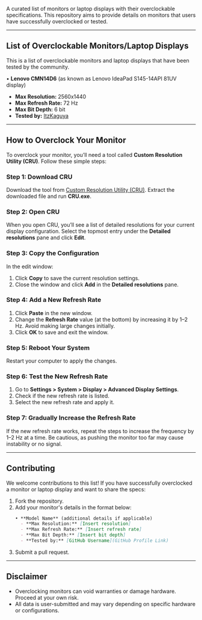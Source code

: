 A curated list of monitors or laptop displays with their overclockable specifications. This repository aims to provide details on monitors that users have successfully overclocked or tested.

---

## List of Overclockable Monitors/Laptop Displays

This is a list of overclockable monitors and laptop displays that have been tested by the community.  

• **Lenovo CMN14D6** (as known as Lenovo IdeaPad S145-14API 81UV display)  
  - **Max Resolution:** 2560x1440  
  - **Max Refresh Rate:** 72 Hz  
  - **Max Bit Depth:** 6 bit
  - **Tested by:** [ItzKaguya](https://github.com/hiratazx)

---

## How to Overclock Your Monitor

To overclock your monitor, you’ll need a tool called **Custom Resolution Utility (CRU)**. Follow these simple steps:

### Step 1: Download CRU
Download the tool from [Custom Resolution Utility (CRU)](https://www.monitortests.com/forum/Thread-Custom-Resolution-Utility-CRU). Extract the downloaded file and run **CRU.exe**.

### Step 2: Open CRU
When you open CRU, you’ll see a list of detailed resolutions for your current display configuration. Select the topmost entry under the **Detailed resolutions** pane and click **Edit**.

### Step 3: Copy the Configuration
In the edit window:
1. Click **Copy** to save the current resolution settings.
2. Close the window and click **Add** in the **Detailed resolutions** pane.

### Step 4: Add a New Refresh Rate
1. Click **Paste** in the new window.
2. Change the **Refresh Rate** value (at the bottom) by increasing it by 1–2 Hz. Avoid making large changes initially.
3. Click **OK** to save and exit the window.

### Step 5: Reboot Your System
Restart your computer to apply the changes.

### Step 6: Test the New Refresh Rate
1. Go to **Settings > System > Display > Advanced Display Settings**.  
2. Check if the new refresh rate is listed.  
3. Select the new refresh rate and apply it.  

### Step 7: Gradually Increase the Refresh Rate
If the new refresh rate works, repeat the steps to increase the frequency by 1–2 Hz at a time. Be cautious, as pushing the monitor too far may cause instability or no signal.

---

## Contributing

We welcome contributions to this list! If you have successfully overclocked a monitor or laptop display and want to share the specs:
1. Fork the repository.
2. Add your monitor's details in the format below:
    ```markdown
    • **Model Name** (additional details if applicable)  
      - **Max Resolution:** [Insert resolution]  
      - **Max Refresh Rate:** [Insert refresh rate]  
      - **Max Bit Depth:** [Insert bit depth]
      - **Tested by:** [GitHub Username](GitHub Profile Link)
    ```
3. Submit a pull request.

---

## Disclaimer

- Overclocking monitors can void warranties or damage hardware. Proceed at your own risk.
- All data is user-submitted and may vary depending on specific hardware or configurations.
